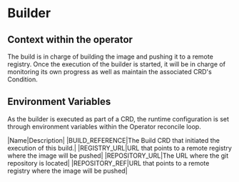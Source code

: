 # Builder

## Context within the operator

The build is in charge of building the image and pushing it to a remote registry. Once the execution of the builder is started, it will be
in charge of monitoring its own progress as well as maintain the associated CRD's Condition. 

## Environment Variables

As the builder is executed as part of a CRD, the runtime configuration is set through environment variables within the Operator reconcile loop.

|Name|Description|
|BUILD_REFERENCE|The Build CRD that initiated the execution of this build.|
|REGISTRY_URL|URL that points to a remote registry where the image will be pushed|
|REPOSITORY_URL|The URL where the git repository is located|
|REPOSITORY_REF|URL that points to a remote registry where the image will be pushed|